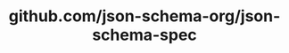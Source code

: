 ---
layout: post
title: github.com/json-schema-org/json-schema-spec
categories: link
tags: [انگلیسی, برنامه‌نویسی]
---